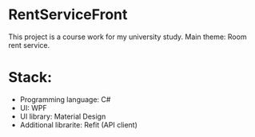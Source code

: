 # RentServiceFront
This project is a course work for my university study.
Main theme: Room rent service.
# Stack:
- Programming language: C#
- UI: WPF
- UI library: Material Design
- Additional librarite: Refit (API client)
